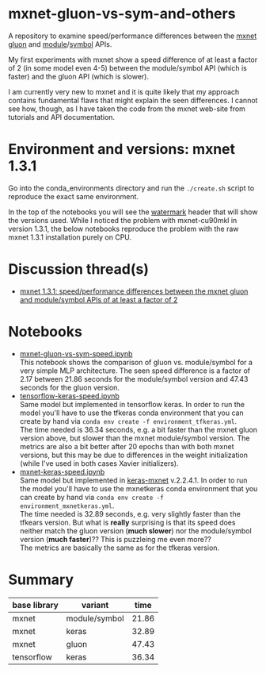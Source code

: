 
# mxnet-gluon-vs-sym-and-others

A repository to examine speed/performance differences between the [mxnet](https://mxnet.apache.org/) [gluon](https://mxnet.incubator.apache.org/versions/master/tutorials/gluon/gluon.html) and [module](https://mxnet.incubator.apache.org/api/python/module/module.html)/[symbol](https://mxnet.incubator.apache.org/api/python/symbol/symbol.html) APIs.

My first experiments with mxnet show a speed difference of at least a factor of 2 (in some model even 4-5) between the module/symbol API (which is faster) and the gluon API (which is slower).

I am currently very new to mxnet and it is quite likely that my approach contains fundamental flaws that might explain the seen differences. I cannot see how, though, as I have taken the code from the mxnet web-site from tutorials and API documentation.

# Environment and versions: mxnet 1.3.1

Go into the conda_environments directory and run the `./create.sh` script to reproduce the exact same environment.

In the top of the notebooks you will see the [watermark](https://pypi.org/project/watermark/) header that will show the versions used. While I noticed the problem with mxnet-cu90mkl in version 1.3.1, the below notebooks reproduce the problem with the raw mxnet 1.3.1 installation purely on CPU.

# Discussion thread(s)

* [mxnet 1.3.1: speed/performance differences between the mxnet gluon and module/symbol APIs of at least a factor of 2 ](https://discuss.mxnet.io/t/mxnet-1-3-1-speed-performance-differences-between-the-mxnet-gluon-and-module-symbol-apis-of-at-least-a-factor-of-2/3314)

# Notebooks

* [mxnet-gluon-vs-sym-speed.ipynb](https://nbviewer.jupyter.org/github/cs224/mxnet-gluon-vs-sym-and-others/blob/master/mxnet-gluon-vs-sym-speed.ipynb?flush_cache=true)<br>
  This notebook shows the comparison of gluon vs. module/symbol for a very simple MLP architecture. The seen speed difference is a factor of 2.17 between 21.86 seconds for the module/symbol version and 47.43 seconds for the gluon version.
* [tensorflow-keras-speed.ipynb](https://nbviewer.jupyter.org/github/cs224/mxnet-gluon-vs-sym-and-others/blob/master/tensorflow-keras-speed.ipynb?flush_cache=true)<br>
  Same model but implemented in tensorflow keras. In order to run the model you'll have to use the tfkeras conda environment that you can create by hand via `conda env create -f environment_tfkeras.yml`.<br>
  The time needed is 36.34 seconds, e.g. a bit faster than the mxnet gluon version above, but slower than the mxnet module/symbol version. The metrics are also a bit better after 20 epochs than with both mxnet versions, but this may be due to differences in the weight initialization (while I've used in both cases Xavier initializers).
* [mxnet-keras-speed.ipynb](https://nbviewer.jupyter.org/github/cs224/mxnet-gluon-vs-sym-and-others/blob/master/mxnet-keras-speed.ipynb?flush_cache=true)<br>
  Same model but implemented in [keras-mxnet](https://github.com/awslabs/keras-apache-mxnet) v.2.2.4.1. In order to run the model you'll have to use the mxnetkeras conda environment that you can create by hand via `conda env create -f environment_mxnetkeras.yml`.<br>
  The time needed is 32.89 seconds, e.g. very slightly faster than the tfkears version. But what is **really** surprising is that its speed does neither match the gluon version (**much slower**) nor the module/symbol version (**much faster**)?? This is puzzleing me even more??<br>
  The metrics are basically the same as for the tfkeras version.

# Summary

  | base library | variant       | time  |
  |--------------|---------------|-------|
  | mxnet        | module/symbol | 21.86 |
  | mxnet        | keras         | 32.89 |
  | mxnet        | gluon         | 47.43 |
  | tensorflow   | keras         | 36.34 |
